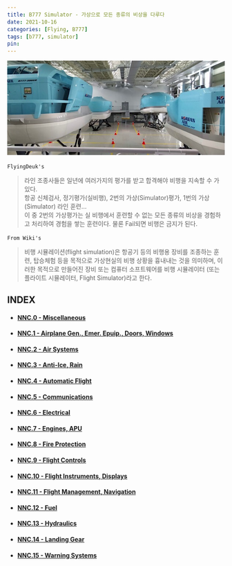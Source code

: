 ```yaml
---
title: B777 Simulator - 가상으로 모든 종류의 비상을 다루다
date: 2021-10-16
categories: [Flying, B777]
tags: [b777, simulator]
pin:
---
```


![sim](/img/flying/b777/sim.jpg)

`FlyingDeuk's`
> 라인 조종사들은 일년에 여러가지의 평가를 받고 합격해야 비행을 지속할 수 가 있다. <br>
항공 신체검사, 정기평가(실비행), 2번의 가상(Simulator)평가, 1번의 가상(Simulator) 라인 훈련…  <br>
이 중 2번의 가상평가는 실 비행에서 훈련할 수 없는 모든 종류의 비상을 경험하고 처리하여 경험을 쌓는 훈련이다. 물론 Fail되면 비행은 금지가 된다. <br>

`From Wiki's`
> 비행 시뮬레이션(flight simulation)은 항공기 등의 비행용 장비를 조종하는 훈련, 탑승체험 등을 목적으로 가상현실의 비행 상황을 흉내내는 것을 의미하며, 이러한 목적으로 만들어진 장비 또는 컴퓨터 소프트웨어를 비행 시뮬레이터 (또는 플라이트 시뮬레이터, Flight Simulator)라고 한다.

## INDEX

- #### [NNC.0 - Miscellaneous](/posts/B777-sim0/)

- #### [NNC.1 - Airplane Gen., Emer. Epuip., Doors, Windows](/posts/B777-sim1/)

- #### [NNC.2 - Air Systems](/posts/B777-sim2/)

- #### [NNC.3 - Anti-Ice, Rain](/posts/B777-sim3/)

- #### [NNC.4 - Automatic Flight](/posts/B777-sim4/)

- #### [NNC.5 - Communications](/posts/B777-sim5/)

- #### [NNC.6 - Electrical](/posts/B777-sim6/)

- #### [NNC.7 - Engines, APU](/posts/B777-sim7/)

- #### [NNC.8 - Fire Protection](/posts/B777-sim8/)

- #### [NNC.9 - Flight Controls](/posts/B777-sim9/)

- #### [NNC.10 - Flight Instruments, Displays](/posts/B777-sim10/)

- #### [NNC.11 - Flight Management, Navigation](/posts/B777-sim11/)

- #### [NNC.12 - Fuel](/posts/B777-sim12/)

- #### [NNC.13 - Hydraulics](/posts/B777-sim13/)

- #### [NNC.14 - Landing Gear](/posts/B777-sim14/)

- #### [NNC.15 - Warning Systems](/posts/B777-sim15/)
